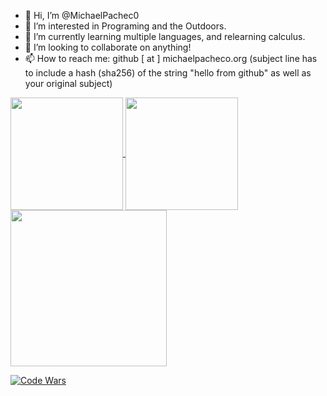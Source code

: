 - 👋 Hi, I’m @MichaelPachec0
- 👀 I’m interested in Programing and the Outdoors.
- 🌱 I’m currently learning multiple languages, and  relearning calculus.
- 💞️ I’m looking to collaborate on anything!
- 📫 How to reach me: github [ at ] michaelpacheco.org (subject line has to include a hash (sha256) of the string "hello from github" as well as your original subject)
<!---
MichaelPachec0/MichaelPachec0 is a ✨ special ✨ repository because its `README.md` (this file) appears on your GitHub profile.
You can click the Preview link to take a look at your changes.
--->
<!---
[![Michael Pacheco GitHub stats](https://github-readme-stats.vercel.app/api?username=MichaelPachec0&count_private=true&show_icons=true&theme=gruvbox)](https://github.com/MichaelPachec0)
[![Top Langs](https://github-readme-stats.vercel.app/api/top-langs/?username=MichaelPachec0&theme=gruvbox&langs_count=10)](https://github.com/MichaelPachec0)
[![Code Wars](https://www.codewars.com/users/m1cha3l/badges/large)](https://www.codewars.com/users/m1cha3l/)
[![Programming Stats](https://github-readme-stats.vercel.app/api/wakatime?username=michael&api_domain=wakapi.dev&theme=gruvbox&custom_title=Programing%20Week%20Stats&layout=compact)](https://github.com/MichaelPachec0)
--->
<a href="https://github.com/MichaelPachec0">
  <img height=180 align="center" src="https://github-readme-stats.vercel.app/api?username=MichaelPachec0&count_private=true&show_icons=true&theme=gruvbox&card_width=250" />
</a>
<a href="https://github.com/MichaelPachec0">
  <img height=180 align="center" src="https://github-readme-stats.vercel.app/api/top-langs/?username=MichaelPachec0&theme=gruvbox&layout=compact&langs_count=10&card_width=320" />
</a>
<a href="https://github.com/MichaelPachec0">
  <img height=250 align="center" src="https://github-readme-stats.vercel.app/api/wakatime?username=michael&api_domain=wakapi.dev&theme=gruvbox&custom_title=Programing%20Stats&layout=compact&card_width=400" />
</a>

[![Code Wars](https://www.codewars.com/users/m1cha3l/badges/large)](https://www.codewars.com/users/m1cha3l/)
